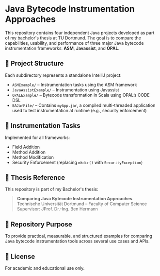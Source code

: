 # Java Bytecode Instrumentation Approaches

This repository contains four independent Java projects developed as part of my bachelor's thesis at TU Dortmund. The goal is to compare the capabilities, usability, and performance of three major Java bytecode instrumentation frameworks: **ASM**, **Javassist**, and **OPAL**.

## 📁 Project Structure

Each subdirectory represents a standalone IntelliJ project:

- `ASMExample/` – Instrumentation tasks using the ASM framework
- `JavaAssistExample/` – Instrumentation using Javassist
- `OPALExample/` – Bytecode transformation in Scala using OPAL’s CODE DSL
- `BAJarFile/` – Contains `myApp.jar`, a compiled multi-threaded application used to test instrumentation at runtime (e.g., security enforcement)

## 🧪 Instrumentation Tasks

Implemented for all frameworks:
- Field Addition
- Method Addition
- Method Modification
- Security Enforcement (replacing `mkdir()` with `SecurityException`)

## 📄 Thesis Reference

This repository is part of my Bachelor's thesis:
> **Comparing Java Bytecode Instrumentation Approaches**  
> Technische Universität Dortmund – Faculty of Computer Science  
> Supervisor: JProf. Dr.-Ing. Ben Hermann

## 📎 Repository Purpose

To provide practical, measurable, and structured examples for comparing Java bytecode instrumentation tools across several use cases and APIs.

## 📄 License

For academic and educational use only.
